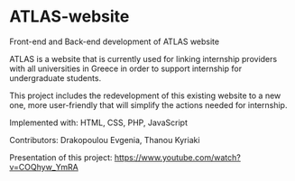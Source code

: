 # ATLAS-website

Front-end and Back-end development of ATLAS website

ATLAS is a website that is currently used for linking internship providers with all universities in Greece in order to support internship for undergraduate students.

This project includes the redevelopment of this existing website to a new one, more user-friendly that will simplify the actions needed for internship.

Implemented with: HTML, CSS, PHP, JavaScript

Contributors: Drakopoulou Evgenia, Thanou Kyriaki

Presentation of this project: https://www.youtube.com/watch?v=COQhyw_YmRA
